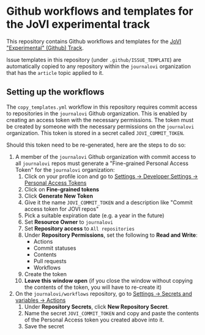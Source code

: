 # Github workflows and templates for the JoVI experimental track

This repository contains Github workflows and templates for the [JoVI "Experimental" (Github) Track](https://www.journalovi.org/submit.html#experimental).

Issue templates in this repository (under `.github/ISSUE_TEMPLATE`) are automatically copied to any repository within the `journalovi` organization that has the `article` topic applied to it.

## Setting up the workflows

The `copy_templates.yml` workflow in this repository requires commit access to repositories in the `journalovi` Github organization. This is enabled by creating an access token with the necessary permissions. The token must be created by someone with the necessary permissions on the `journalovi` organization. This token is stored in a secret called `JOVI_COMMIT_TOKEN`.

Should this token need to be re-generated, here are the steps to do so:

1. A member of the `journalovi` Github organization with commit access to all `journalovi` repos must generate a "Fine-grained Personal Access Token" for the `journalovi` organization:
   1. Click on your profile icon and go to [Settings -> Developer Settings -> Personal Access Tokens](https://github.com/settings/tokens)
   2. Click on **Fine-grained tokens**
   3. Click **Generate New Token**
   4. Give it the name `JOVI_COMMIT_TOKEN` and a description like "Commit access token for JOVI repos"
   5. Pick a suitable expiration date (e.g. a year in the future)
   6. Set **Resource Owner** to `journalovi`
   7. Set **Repository access** to `All repositories`
   8. Under **Repository Permissions**, set the following to **Read and Write**:
      - Actions
      - Commit statuses
      - Contents
      - Pull requests
      - Workflows
   9. Create the token
   10. **Leave this window open** (if you close the window without copying the contents of the token, you will have to re-create it)
2. On the `journalovi/workflows` repository, go to [Settings -> Secrets and variables -> Actions](https://github.com/journalovi/jovi-workflows/settings/secrets/actions)
   1. Under **Repository Secrets**, click **New Repository Secret**.
   2. Name the secret `JOVI_COMMIT_TOKEN` and copy and paste the contents of the Personal Access token you created above into it.
   3. Save the secret

